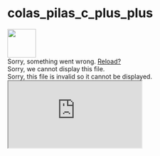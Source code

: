 # colas_pilas_c_plus_plus

<div itemprop="text" class="Box-body p-0 blob-wrapper data type-text ">
      
  <div class="render-wrapper ">
    <div class="render-container js-render-target is-render-automatic is-render-requested is-render-ready" data-identity="49a928f3-c1ca-43fe-aad3-2d4befa772ec" data-host="https://render.githubusercontent.com" data-type="pdf" style="height: 62627px;">
      <img class="octospinner mx-auto" alt="" src="https://github.githubassets.com/images/spinners/octocat-spinner-128.gif" width="64" height="64">
      <div class="render-viewer-error">Sorry, something went wrong. <a href="https://github.com/jorgeabad/colas_pilas_c_plus_plus/blob/master/docs/Doc.pdf">Reload?</a></div>
      <div class="render-viewer-fatal">Sorry, we cannot display this file.</div>
      <div class="render-viewer-invalid">Sorry, this file is invalid so it cannot be displayed.</div>
      <iframe class="render-viewer " src="https://render.githubusercontent.com/view/pdf?commit=ef82e5aff6e110bb3ce2f676ffaac70a0d7f0ed7&amp;enc_url=68747470733a2f2f7261772e67697468756275736572636f6e74656e742e636f6d2f6a6f726765616261642f636f6c61735f70696c61735f635f706c75735f706c75732f656638326535616666366531313062623363653266363736666661616337306130643766306564372f646f63732f446f632e706466&amp;nwo=jorgeabad%2Fcolas_pilas_c_plus_plus&amp;path=docs%2FDoc.pdf&amp;repository_id=266512364&amp;repository_type=Repository#49a928f3-c1ca-43fe-aad3-2d4befa772ec" sandbox="allow-scripts allow-same-origin allow-top-navigation" title="File display">
          Viewer requires iframe.
      </iframe>
    </div>
  </div>

  </div>